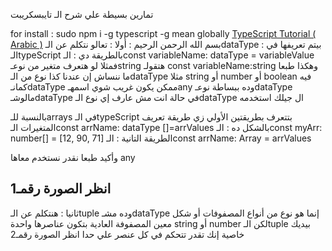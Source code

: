 تمارين بسيطة علي شرح الـ تايبسكريبت

for install :
sudo npm i -g typescript
-g mean globally
[TypeScript Tutorial ( Arabic )](https://www.youtube.com/playlist?list=PLtFbQRDJ11kH1RHmJD7DYtV9RXY42Al5g)
بسم الله الرحمن الرحيم :
أولا :
تعالو نتكلم عن الـdataType :
بيتم تعريفها في الـtypeScript بالطريقة دي :
الـconst variableName: dataType = variableValue
فمثلا لو هتعرف متغير من نوعـstring هتقولـ const variableName:string وهكذا
طبعا ما ننساش إن عندنا كذا نوع من الـdataType مثلا string أو number أو boolean
فيه كمانـdataType ممكن يكون غريب شوي اسمهـany وده ببساطة نوعـdataType مالوشـdataType
في حالة انت مش عارف إي نوع الـdataType ال جيلك استخدمه

بالنسبة للـarrays في الـtypeScript بتتعرف بطريقتين الأولي زي طريقة تعريف المتغيرات
الـconst arrName: dataType []=arrValues
بالشكل ده :
الـconst myArr: number[] = [12, 90, 71]
الطريقة التانية :
الـconst arrName: Array<dataType> = arrValues

وأكيد طبعا نقدر نستخدم معاها any

انظر الصورة رقمـ1
---
ثانيا :
هنتكلم عن الـtuple وده مشـdataType إنما هو نوع من أنواع المصفوفات أو شكل معين
المصفوفة العادية بتكون عناصرها واحدة string أو number
لكن الـtuple بيديك خاصية إنك تقدر تتحكم في كل عنصر علي حدا
انظر الصورة رقمـ2
